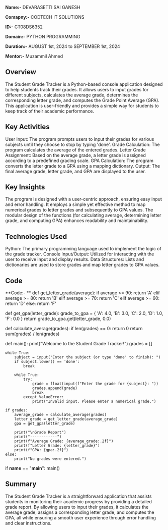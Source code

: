 **Name:-** DEVARASETTI SAI GANESH 

**Comapny:-** CODTECH IT SOLUTIONS 

**ID:-** CT08DS6352 

**Domain:-** PYTHON PROGRAMMING 

**Duration:-** AUGUST 1st, 2024 to SEPTEMBER 1st, 2024 

**Mentor:-**  Muzammil Ahmed

## Overview
The Student Grade Tracker is a Python-based console application designed to help students track their grades. It allows users to input grades for different subjects, calculates the average grade, determines the corresponding letter grade, and computes the Grade Point Average (GPA). This application is user-friendly and provides a simple way for students to keep track of their academic performance.

## Key Activities
User Input: The program prompts users to input their grades for various subjects until they choose to stop by typing 'done'.
Grade Calculation: The program calculates the average of the entered grades.
Letter Grade Assignment: Based on the average grade, a letter grade is assigned according to a predefined grading scale.
GPA Calculation: The program converts the letter grade to a GPA using a mapping dictionary.
Output: The final average grade, letter grade, and GPA are displayed to the user.

## Key Insights
The program is designed with a user-centric approach, ensuring easy input and error handling.
It employs a simple yet effective method to map numerical grades to letter grades and subsequently to GPA values.
The modular design of the functions (for calculating average, determining letter grade, and computing GPA) enhances readability and maintainability.

## Technologies Used
Python: The primary programming language used to implement the logic of the grade tracker.
Console Input/Output: Utilized for interacting with the user to receive input and display results.
Data Structures: Lists and dictionaries are used to store grades and map letter grades to GPA values.

## Code 
**Code:- **
def get_letter_grade(average):
    if average >= 90:
        return 'A'
    elif average >= 80:
        return 'B'
    elif average >= 70:
        return 'C'
    elif average >= 60:
        return 'D'
    else:
        return 'F'

def get_gpa(letter_grade):
    grade_to_gpa = {
        'A': 4.0,
        'B': 3.0,
        'C': 2.0,
        'D': 1.0,
        'F': 0.0
    }
    return grade_to_gpa.get(letter_grade, 0.0)

def calculate_average(grades):
    if len(grades) == 0:
        return 0
    return sum(grades) / len(grades)

def main():
    print("Welcome to the Student Grade Tracker!")
    grades = []

    while True:
        subject = input("Enter the subject (or type 'done' to finish): ")
        if subject.lower() == 'done':
            break

        while True:
            try:
                grade = float(input(f"Enter the grade for {subject}: "))
                grades.append(grade)
                break
            except ValueError:
                print("Invalid input. Please enter a numerical grade.")

    if grades:
        average_grade = calculate_average(grades)
        letter_grade = get_letter_grade(average_grade)
        gpa = get_gpa(letter_grade)

        print("\nGrade Report")
        print("------------")
        print(f"Average Grade: {average_grade:.2f}")
        print(f"Letter Grade: {letter_grade}")
        print(f"GPA: {gpa:.2f}")
    else:
        print("No grades were entered.")

if __name__ == "__main__":
    main()

## Summary
The Student Grade Tracker is a straightforward application that assists students in monitoring their academic progress by providing a detailed grade report. By allowing users to input their grades, it calculates the average grade, assigns a corresponding letter grade, and computes the GPA, all while ensuring a smooth user experience through error handling and clear instructions.
